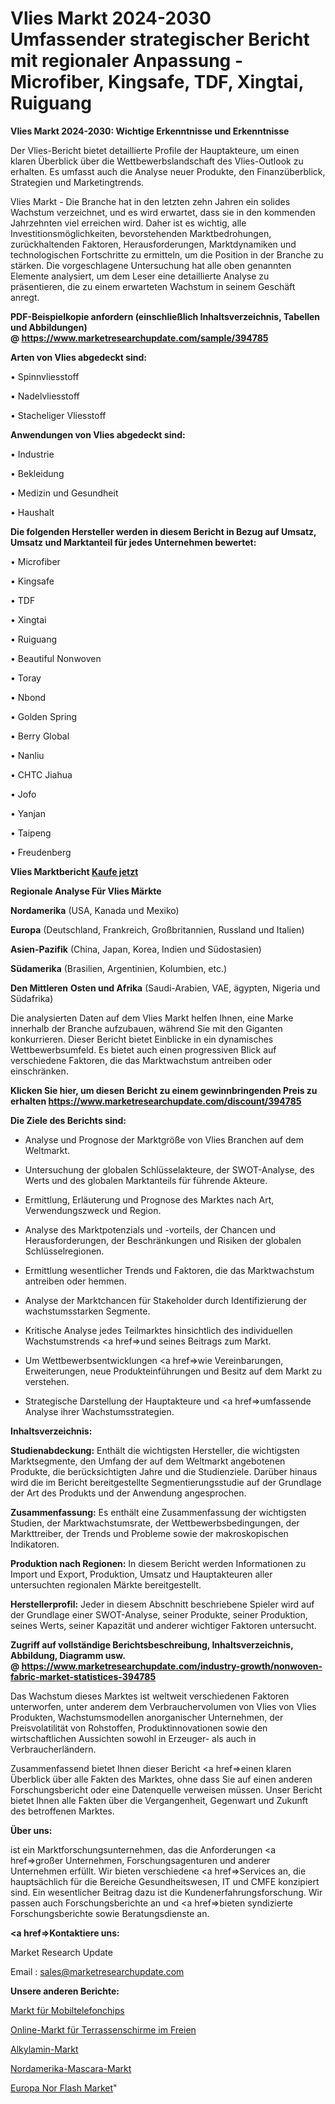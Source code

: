 # Vlies Markt 2024-2030 Umfassender strategischer Bericht mit regionaler Anpassung - Microfiber, Kingsafe, TDF, Xingtai, Ruiguang

<strong>Vlies Markt 2024-2030: Wichtige Erkenntnisse und Erkenntnisse</strong>

Der Vlies-Bericht bietet detaillierte Profile der Hauptakteure, um einen klaren Überblick über die Wettbewerbslandschaft des Vlies-Outlook zu erhalten. Es umfasst auch die Analyse neuer Produkte, den Finanzüberblick, Strategien und Marketingtrends.

Vlies Markt - Die Branche hat in den letzten zehn Jahren ein solides Wachstum verzeichnet, und es wird erwartet, dass sie in den kommenden Jahrzehnten viel erreichen wird. Daher ist es wichtig, alle Investitionsmöglichkeiten, bevorstehenden Marktbedrohungen, zurückhaltenden Faktoren, Herausforderungen, Marktdynamiken und technologischen Fortschritte zu ermitteln, um die Position in der Branche zu stärken. Die vorgeschlagene Untersuchung hat alle oben genannten Elemente analysiert, um dem Leser eine detaillierte Analyse zu präsentieren, die zu einem erwarteten Wachstum in seinem Geschäft anregt.

<strong><b>PDF-Beispielkopie anfordern (einschließlich Inhaltsverzeichnis, Tabellen und Abbildungen) @ </b></strong><strong><a href=https://www.marketresearchupdate.com/sample/394785><strong>https://www.marketresearchupdate.com/sample/394785</u></a></strong></strong>

<strong>Arten von Vlies abgedeckt sind:</strong>

• Spinnvliesstoff

• Nadelvliesstoff

• Stacheliger Vliesstoff

<strong>Anwendungen von Vlies abgedeckt sind:</strong>

• Industrie

• Bekleidung

• Medizin und Gesundheit

• Haushalt

<strong>Die folgenden Hersteller werden in diesem Bericht in Bezug auf Umsatz, Umsatz und Marktanteil für jedes Unternehmen bewertet:</strong>

• Microfiber

• Kingsafe

• TDF

• Xingtai

• Ruiguang

• Beautiful Nonwoven

• Toray

• Nbond

• Golden Spring

• Berry Global

• Nanliu

• CHTC Jiahua

• Jofo

• Yanjan

• Taipeng

• Freudenberg

<strong>Vlies Marktbericht <a href=https://www.marketresearchupdate.com/buynow/394785>Kaufe jetzt</a></strong>

<strong>Regionale Analyse Für Vlies Märkte</strong>

<strong>Nordamerika</strong> (USA, Kanada und Mexiko)

<strong>Europa</strong> (Deutschland, Frankreich, Großbritannien, Russland und Italien)

<strong>Asien-Pazifik</strong> (China, Japan, Korea, Indien und Südostasien)

<strong>Südamerika</strong> (Brasilien, Argentinien, Kolumbien, etc.)

<strong>Den Mittleren</strong> <strong>Osten und Afrika</strong> (Saudi-Arabien, VAE, ägypten, Nigeria und Südafrika)

Die analysierten Daten auf dem Vlies Markt helfen Ihnen, eine Marke innerhalb der Branche aufzubauen, während Sie mit den Giganten konkurrieren. Dieser Bericht bietet Einblicke in ein dynamisches Wettbewerbsumfeld. Es bietet auch einen progressiven Blick auf verschiedene Faktoren, die das Marktwachstum antreiben oder einschränken.

<strong>Klicken Sie hier, um diesen Bericht zu einem gewinnbringenden Preis zu erhalten
</strong><strong><a href=https://www.marketresearchupdate.com/discount/394785>https://www.marketresearchupdate.com/discount/394785</b></u></strong></a>

<strong>Die Ziele des Berichts sind:</strong>

- Analyse und Prognose der Marktgröße von Vlies Branchen auf dem Weltmarkt.

- Untersuchung der globalen Schlüsselakteure, der SWOT-Analyse, des Werts und des globalen Marktanteils für führende Akteure.

- Ermittlung, Erläuterung und Prognose des Marktes nach Art, Verwendungszweck und Region.

- Analyse des Marktpotenzials und -vorteils, der Chancen und Herausforderungen, der Beschränkungen und Risiken der globalen Schlüsselregionen.

- Ermittlung wesentlicher Trends und Faktoren, die das Marktwachstum antreiben oder hemmen.

- Analyse der Marktchancen für Stakeholder durch Identifizierung der wachstumsstarken Segmente.

- Kritische Analyse jedes Teilmarktes hinsichtlich des individuellen Wachstumstrends <a href=>und</a> seines Beitrags zum Markt.

- Um Wettbewerbsentwicklungen <a href=>wie</a> Vereinbarungen, Erweiterungen, neue Produkteinführungen und Besitz auf dem Markt zu verstehen.

- Strategische Darstellung der Hauptakteure und <a href=>umfas</a>sende Analyse ihrer Wachstumsstrategien.

<strong>Inhaltsverzeichnis:</strong>

<strong>Studienabdeckung:</strong> Enthält die wichtigsten Hersteller, die wichtigsten Marktsegmente, den Umfang der auf dem Weltmarkt angebotenen Produkte, die berücksichtigten Jahre und die Studienziele. Darüber hinaus wird die im Bericht bereitgestellte Segmentierungsstudie auf der Grundlage der Art des Produkts und der Anwendung angesprochen.

<strong>Zusammenfassung:</strong> Es enthält eine Zusammenfassung der wichtigsten Studien, der Marktwachstumsrate, der Wettbewerbsbedingungen, der Markttreiber, der Trends und Probleme sowie der makroskopischen Indikatoren.

<strong>Produktion nach Regionen:</strong> In diesem Bericht werden Informationen zu Import und Export, Produktion, Umsatz und Hauptakteuren aller untersuchten regionalen Märkte bereitgestellt.

<strong>Herstellerprofil:</strong> Jeder in diesem Abschnitt beschriebene Spieler wird auf der Grundlage einer SWOT-Analyse, seiner Produkte, seiner Produktion, seines Werts, seiner Kapazität und anderer wichtiger Faktoren untersucht.

<strong><b>Zugriff auf vollständige Berichtsbeschreibung, Inhaltsverzeichnis, Abbildung, Diagramm usw. @ </b></strong><strong><a href=https://www.marketresearchupdate.com/industry-growth/nonwoven-fabric-market-statistices-394785>https://www.marketresearchupdate.com/industry-growth/nonwoven-fabric-market-statistices-394785</a></strong>

Das Wachstum dieses Marktes ist weltweit verschiedenen Faktoren unterworfen, unter anderem dem Verbrauchervolumen von Vlies von Vlies Produkten, Wachstumsmodellen anorganischer Unternehmen, der Preisvolatilität von Rohstoffen, Produktinnovationen sowie den wirtschaftlichen Aussichten sowohl in Erzeuger- als auch in Verbraucherländern.

Zusammenfassend bietet Ihnen dieser Bericht <a href=>einen</a> klaren Überblick über alle Fakten des Marktes, ohne dass Sie auf einen anderen Forschungsbericht oder eine Datenquelle verweisen müssen. Unser Bericht bietet Ihnen alle Fakten über die Vergangenheit, Gegenwart und Zukunft des betroffenen Marktes.

<strong>Über uns:</strong>

 ist ein Marktforschungsunternehmen, das die Anforderungen <a href=>großer</a> Unternehmen, Forschungsagenturen und anderer Unternehmen erfüllt. Wir bieten verschiedene <a href=>Services</a> an, die hauptsächlich für die Bereiche Gesundheitswesen, IT und CMFE konzipiert sind. Ein wesentlicher Beitrag dazu ist die Kundenerfahrungsforschung. Wir passen auch Forschungsberichte an und <a href=>bieten</a> syndizierte Forschungsberichte sowie Beratungsdienste an.

<strong><a href=>Kontaktiere uns:</a></strong>

Market Research Update

Email : sales@marketresearchupdate.com

<strong>Unsere anderen Berichte:</strong>

<a href=https://www.linkedin.com/pulse/mobile-phone-chips-market-2023-trends-new-research>Markt für Mobiltelefonchips</a>

<a href=https://www.linkedin.com/pulse/online-outdoor-patio-umbrella-market-size-industry>Online-Markt für Terrassenschirme im Freien</a>

<a href=https://www.linkedin.com/pulse/alkylamine-market-research-report-reveals-explosive>Alkylamin-Markt</a>

<a href=https://www.linkedin.com/pulse/north-america-mascaras-market-analysis-outlooks>Nordamerika-Mascara-Markt</a>

<a href=https://www.linkedin.com/pulse/europe-nor-flash-market-2023-current-future-potential>Europa Nor Flash Market</a>"
